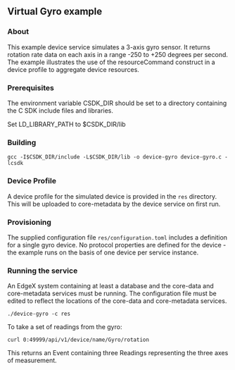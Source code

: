 ## Virtual Gyro example

### About

This example device service simulates a 3-axis gyro sensor. It returns
rotation rate data on each axis in a range -250 to +250 degrees per second.
The example illustrates the use of the resourceCommand construct in a device
profile to aggregate device resources.

### Prerequisites

The environment variable CSDK_DIR should be set to a directory containing the
C SDK include files and libraries.

Set LD_LIBRARY_PATH to $CSDK_DIR/lib

### Building

```
gcc -I$CSDK_DIR/include -L$CSDK_DIR/lib -o device-gyro device-gyro.c -lcsdk
```

### Device Profile

A device profile for the simulated device is provided in the `res` directory. This will be uploaded to core-metadata by the device service on first run.

### Provisioning

The supplied configuration file `res/configuration.toml` includes a definition for a single gyro device. No protocol properties are defined for the device - the example runs on the basis of one device per service instance.

### Running the service

An EdgeX system containing at least a database and the core-data and core-metadata services must be running. The configuration file must be edited to reflect the locations of the core-data and core-metadata services.

```
./device-gyro -c res
```

To take a set of readings from the gyro:

```
curl 0:49999/api/v1/device/name/Gyro/rotation
```

This returns an Event containing three Readings representing the three axes of measurement.
